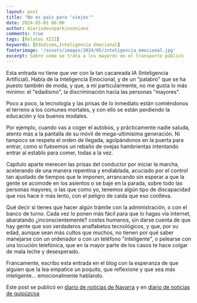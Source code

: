 ```yaml
---
layout: post
title: "No es país para 'viejos'"
date: 2024-05-01 06:00
author: diariodeunparkinsoniano
comments: true
tags: [Relatos XIII] 
keywords: [Edadismo,Inteligencia Emocional]
footerimage: '/assets/images/2024/05/inteligencia_emocional.jpg'
excerpt: Sobre como se trata a los mayores en el transporte público
---
```

Esta entrada no tiene que ver con la tan cacareada IA (Inteligencia Artificial). Habla de la Inteligencia Emocional, y de un "palabro" que se ha puesto también de moda, y que, a mí particularmente, no me gusta lo más mínimo: el "edadismo", la discriminación hacia las personas "mayores".

Poco a poco, la tecnología y las prisas de lo inmediato están comiéndonos el terreno a los comunes mortales, y con ello se están perdiendo la educación y los buenos modales.

Por ejemplo, cuando vas a coger el autobús, y prácticamente nadie saluda, atento más a la pantalla de su móvil de mega-ultimísima generación. Ni tampoco se respeta el orden de llegada, agolpándonos en la puerta para entrar, como si fuésemos un rebaño de ovejas hambrientas intentando entrar al establo para comer, todas a la vez.

Capítulo aparte merecen las prisas del conductor por iniciar la marcha, acelerando de una manera repentina y endiablada, acuciado por el control tan ajustado de tiempos que le imponen, arrancando sin esperar a que la gente se acomode en los asientos o se baje en la parada, sobre todo las personas mayores, o las que como yo, tenemos algún tipo de discapacidad que nos hace ir más lento, con el peligro de caída que eso conlleva.

Qué decir si tienes que hacer algún trámite con la administración, o con el banco de turno. Cada vez lo ponen más fácil para que lo hagas vía internet, abaratando ¿inconscientemente? costes humanos, sin darse cuenta de que hay gente que son verdaderos analfabetos tecnológicos, y que, por su edad, aunque sean más cultos que muchos, no tienen por qué saber manejarse con un ordenador o con un teléfono "inteligente", o pelearse con una locución telefónica, que en la mayor parte de los casos te hace colgar de mala leche y desesperado.

Francamente, escribo esta entrada en el blog con la esperanza de que alguien que la lea empatice un poquito, que reflexione y que sea más inteligente... emocionalmente hablando.

Este post se publicó en [diario de noticias de Navarra](https://www.google.com/amp/s/www.noticiasdenavarra.com/opinion/cartas-al-director/2024/05/03/pais-viejos-8189375.amp.html) y en [diario de noticias de guipúzcoa](https://www.google.com/amp/s/www.noticiasdegipuzkoa.eus/cartas-al-director/2024/05/04/pais-viejos-8193828.amp.html)
